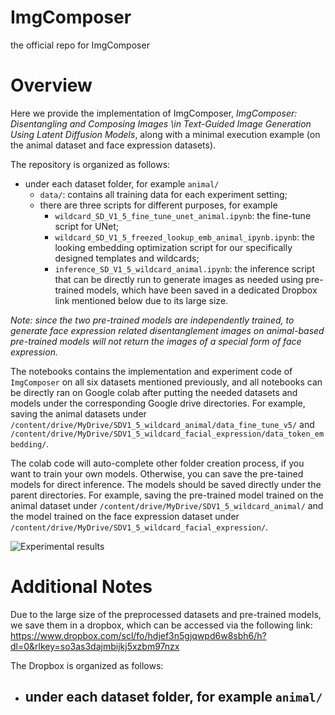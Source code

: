 # ImgComposer
the official repo for ImgComposer


# Overview

Here we provide the implementation of ImgComposer, *ImgComposer: Disentangling and Composing Images \\in Text-Guided Image Generation Using Latent Diffusion Models*, along with a minimal execution example (on the animal dataset and face expression datasets). 

The repository is organized  as follows:
- under each dataset folder, for example `animal/`
	- `data/`: contains all training data for each experiment setting; 
	- there are three scripts for different purposes, for example
		- `wildcard_SD_V1_5_fine_tune_unet_animal.ipynb`: the fine-tune script for UNet;
		- `wildcard_SD_V1_5_freezed_lookup_emb_animal_ipynb.ipynb`: the looking embedding optimization script for our specifically designed templates and wildcards;
		- `inference_SD_V1_5_wildcard_animal.ipynb`: the inference script that can be directly run to generate images as needed using pre-trained models, which have been saved in a dedicated Dropbox link mentioned below due to its large size. 

*Note: since the two pre-trained models are independently trained, to generate face expression related disentanglement images on animal-based pre-trained models will not return the images of a special form of face expression.*

The notebooks contains the implementation and experiment code of `ImgComposer` on all six datasets mentioned previously, and all notebooks can be directly ran on Google colab after putting the needed datasets and models under the corresponding Google drive directories. For example, saving the animal datasets under `/content/drive/MyDrive/SDV1_5_wildcard_animal/data_fine_tune_v5/` and `/content/drive/MyDrive/SDV1_5_wildcard_facial_expression/data_token_embedding/`.  

The colab code will auto-complete other folder creation process, if you want to train your own models. Otherwise, you can save the pre-tained models for direct inference. The models should be saved directly under the parent directories. For example, saving the pre-trained model trained on the animal dataset under `/content/drive/MyDrive/SDV1_5_wildcard_animal/` and the model trained on the face expression dataset under `/content/drive/MyDrive/SDV1_5_wildcard_facial_expression/`. 

![Experimental results](https://github.com/theseainc/ImgComposer/blob/main/figs/ICCVResults.png?raw=true)


# Additional Notes 

Due to the large size of the preprocessed datasets and pre-trained models, we save them in a dropbox, which can be accessed via the following link: https://www.dropbox.com/scl/fo/hdjef3n5gjqwpd6w8sbh6/h?dl=0&rlkey=so3as3dajmbijkj5xzbm97nzx

The Dropbox is organized as follows: 
- under each dataset folder, for example `animal/`
	- 

